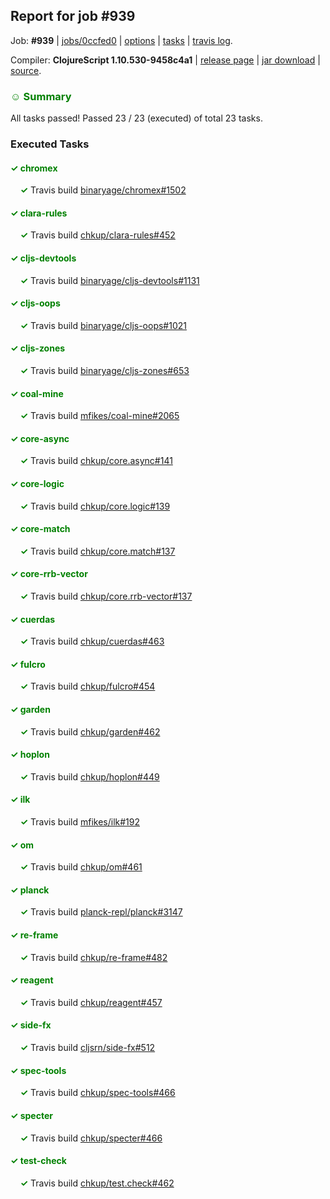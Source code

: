 ## Report for job #939

Job: **#939** | [jobs/0ccfed0](https://github.com/cljs-oss/canary/commit/0ccfed04ce16f082b6e75db60bedf61a53a3851f) | [options](options.edn) | [tasks](tasks.edn) | [travis log](https://travis-ci.org/cljs-oss/canary/builds/536020845).

Compiler: **ClojureScript 1.10.530-9458c4a1** | [release page](https://github.com/cljs-oss/canary/releases/tag/r1.10.530-9458c4a1) | [jar download](https://github.com/cljs-oss/canary/releases/download/r1.10.530-9458c4a1/clojurescript-1.10.530-9458c4a1.jar) | [source](https://github.com/mfikes/clojurescript/commit/9458c4a108b772a75758c179d8d03ca4580f2ae5).

### <b style='color:green'>☺ Summary</b>

All tasks passed! Passed 23 / 23 (executed) of total 23 tasks.

### Executed Tasks

#### <b style='color:green'>&#x2713; chromex</b>
&nbsp;&nbsp;&nbsp;&nbsp;<b style='color:green'>&#x2713;</b> Travis build [binaryage/chromex#1502](https://travis-ci.org/binaryage/chromex/builds/536021970)<br>

#### <b style='color:green'>&#x2713; clara-rules</b>
&nbsp;&nbsp;&nbsp;&nbsp;<b style='color:green'>&#x2713;</b> Travis build [chkup/clara-rules#452](https://travis-ci.org/chkup/clara-rules/builds/536021974)<br>

#### <b style='color:green'>&#x2713; cljs-devtools</b>
&nbsp;&nbsp;&nbsp;&nbsp;<b style='color:green'>&#x2713;</b> Travis build [binaryage/cljs-devtools#1131](https://travis-ci.org/binaryage/cljs-devtools/builds/536021976)<br>

#### <b style='color:green'>&#x2713; cljs-oops</b>
&nbsp;&nbsp;&nbsp;&nbsp;<b style='color:green'>&#x2713;</b> Travis build [binaryage/cljs-oops#1021](https://travis-ci.org/binaryage/cljs-oops/builds/536021978)<br>

#### <b style='color:green'>&#x2713; cljs-zones</b>
&nbsp;&nbsp;&nbsp;&nbsp;<b style='color:green'>&#x2713;</b> Travis build [binaryage/cljs-zones#653](https://travis-ci.org/binaryage/cljs-zones/builds/536021982)<br>

#### <b style='color:green'>&#x2713; coal-mine</b>
&nbsp;&nbsp;&nbsp;&nbsp;<b style='color:green'>&#x2713;</b> Travis build [mfikes/coal-mine#2065](https://travis-ci.org/mfikes/coal-mine/builds/536021988)<br>

#### <b style='color:green'>&#x2713; core-async</b>
&nbsp;&nbsp;&nbsp;&nbsp;<b style='color:green'>&#x2713;</b> Travis build [chkup/core.async#141](https://travis-ci.org/chkup/core.async/builds/536022022)<br>

#### <b style='color:green'>&#x2713; core-logic</b>
&nbsp;&nbsp;&nbsp;&nbsp;<b style='color:green'>&#x2713;</b> Travis build [chkup/core.logic#139](https://travis-ci.org/chkup/core.logic/builds/536022026)<br>

#### <b style='color:green'>&#x2713; core-match</b>
&nbsp;&nbsp;&nbsp;&nbsp;<b style='color:green'>&#x2713;</b> Travis build [chkup/core.match#137](https://travis-ci.org/chkup/core.match/builds/536022024)<br>

#### <b style='color:green'>&#x2713; core-rrb-vector</b>
&nbsp;&nbsp;&nbsp;&nbsp;<b style='color:green'>&#x2713;</b> Travis build [chkup/core.rrb-vector#137](https://travis-ci.org/chkup/core.rrb-vector/builds/536022028)<br>

#### <b style='color:green'>&#x2713; cuerdas</b>
&nbsp;&nbsp;&nbsp;&nbsp;<b style='color:green'>&#x2713;</b> Travis build [chkup/cuerdas#463](https://travis-ci.org/chkup/cuerdas/builds/536022030)<br>

#### <b style='color:green'>&#x2713; fulcro</b>
&nbsp;&nbsp;&nbsp;&nbsp;<b style='color:green'>&#x2713;</b> Travis build [chkup/fulcro#454](https://travis-ci.org/chkup/fulcro/builds/536022034)<br>

#### <b style='color:green'>&#x2713; garden</b>
&nbsp;&nbsp;&nbsp;&nbsp;<b style='color:green'>&#x2713;</b> Travis build [chkup/garden#462](https://travis-ci.org/chkup/garden/builds/536022041)<br>

#### <b style='color:green'>&#x2713; hoplon</b>
&nbsp;&nbsp;&nbsp;&nbsp;<b style='color:green'>&#x2713;</b> Travis build [chkup/hoplon#449](https://travis-ci.org/chkup/hoplon/builds/536022039)<br>

#### <b style='color:green'>&#x2713; ilk</b>
&nbsp;&nbsp;&nbsp;&nbsp;<b style='color:green'>&#x2713;</b> Travis build [mfikes/ilk#192](https://travis-ci.org/mfikes/ilk/builds/536022056)<br>

#### <b style='color:green'>&#x2713; om</b>
&nbsp;&nbsp;&nbsp;&nbsp;<b style='color:green'>&#x2713;</b> Travis build [chkup/om#461](https://travis-ci.org/chkup/om/builds/536022047)<br>

#### <b style='color:green'>&#x2713; planck</b>
&nbsp;&nbsp;&nbsp;&nbsp;<b style='color:green'>&#x2713;</b> Travis build [planck-repl/planck#3147](https://travis-ci.org/planck-repl/planck/builds/536022058)<br>

#### <b style='color:green'>&#x2713; re-frame</b>
&nbsp;&nbsp;&nbsp;&nbsp;<b style='color:green'>&#x2713;</b> Travis build [chkup/re-frame#482](https://travis-ci.org/chkup/re-frame/builds/536022043)<br>

#### <b style='color:green'>&#x2713; reagent</b>
&nbsp;&nbsp;&nbsp;&nbsp;<b style='color:green'>&#x2713;</b> Travis build [chkup/reagent#457](https://travis-ci.org/chkup/reagent/builds/536022080)<br>

#### <b style='color:green'>&#x2713; side-fx</b>
&nbsp;&nbsp;&nbsp;&nbsp;<b style='color:green'>&#x2713;</b> Travis build [cljsrn/side-fx#512](https://travis-ci.org/cljsrn/side-fx/builds/536022089)<br>

#### <b style='color:green'>&#x2713; spec-tools</b>
&nbsp;&nbsp;&nbsp;&nbsp;<b style='color:green'>&#x2713;</b> Travis build [chkup/spec-tools#466](https://travis-ci.org/chkup/spec-tools/builds/536022066)<br>

#### <b style='color:green'>&#x2713; specter</b>
&nbsp;&nbsp;&nbsp;&nbsp;<b style='color:green'>&#x2713;</b> Travis build [chkup/specter#466](https://travis-ci.org/chkup/specter/builds/536022099)<br>

#### <b style='color:green'>&#x2713; test-check</b>
&nbsp;&nbsp;&nbsp;&nbsp;<b style='color:green'>&#x2713;</b> Travis build [chkup/test.check#462](https://travis-ci.org/chkup/test.check/builds/536022103)<br>